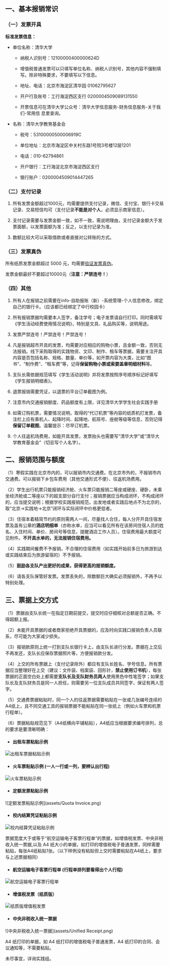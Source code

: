 ## **一、基本报销常识** 
### **（一）发票开具** 
**标准发票信息：**

- 单位名称：清华大学

    - 纳税人识别号：12100000400000624D

    - 增值税普通发票可以只填写单位名称、纳税人识别号，其他内容不强制填写。除非特殊要求，不要填写以下信息。

    - 地址、电话：北京市海淀区清华园 01062795627

    - 开户行及账号：工行海淀西区支行 0200004509089131550

    - 开票信息可在清华大学公众号：清华大学信息服务-财务信息服务-关于我们-常用信 息里查询。

- 名称：清华大学教育基金会

    - 税号：53100000500006919C

    - 单位地址：北京市海淀区中关村东路1号院3号楼12层1201

    - 电话：010-62794861

    - 开户银行：工行海淀北京市海淀西区支行

    - 银行账户：0200004509014447265


### **（二）支付记录**
1. 所有发票金额超过1000元，均需要提供支付记录，微信、支付宝、银行卡交易记录、交易短信均可（支付记录**不能是对个人**，必须显示商家信息）。 

2. 支付记录需要与发票金额一致，如不一致，需说明理由，支付记录金额大于发票面额，以发票面额为准；反之，以支付记录为准。 

3. 数额比较大可以采取借款或者直接对公转账的方式。

### **（三）发票真伪** 
所有纸质发票金额超过 5000 元，均需要[验证发票真伪](https://inv-veri.chinatax.gov.cn/)。 

发票金额最好不要超过10000元（**注意：严禁连号！**）

### **（四）其他**
1. 所有人在报销之前需要在info-自助报账（新）-系统管理-个人信息修改，绑定自己的银行卡。（应该都已经绑定了中行校园卡）

2. 所有报销票据均需要本人签字，备注学号；电子发票请自行打印。同时需填写《学生活动经费使用情况说明》，特别是文具、礼品购买等，说明用途。 

3. 发票严禁连号！严禁连号！严禁连号！ 

4. 凡是报销超市开具的发票，均需要对应相应的购物小票，且金额一致，否则无法报销。线下采购取得的实践物资、文印、制作、租车等票据，需要关注开具内容是否包括名称、规格、数量、单价等，如开票内容为大类，比如“图书”、“制作费”、“租车费”等，记得**保留购物小票或索要盖章明细材料**等。

5. 支队长需依据规范填写《学生活动说明》并将发票按照序号顺序标记好填写《学生报销明细表》。

6. 退票报销需要凭证，以退票的平台订单截图为例。

7. 注意市内交通报销额度、药品额度有上限，详见清华大学学生社会实践手册

8. 如需订购机票，需要情况说明。取得的“代订机票”等内容的纸质机打发票，备注栏上应有乘机人、起降时间、起降地、航班号、座舱等级等信息，否则记得**保留订单截图**。温馨提示：尽早订机票。

9. 个人往返机场费用，如能开具发票，发票抬头也需要写“清华大学”或“清华大学教育基金会”（切忌写个人名字）。

## **二、报销范围与额度**
（1）寒假实践在北京市内的，可以报销市内交通费。在北京市外的，不报销市内交通费。可以报销下乡包车费用（其他交通形式不便）、往返机场费用。

（2）学生出行机票只能报销经济舱、火车票只能报销二等座或硬座、硬卧，未乘坐经济舱或二等座以下的超支部分自行支付；报销票据应当构成闭环，不构成闭环的，应当提交说明；根据学校实践报销规范，出发地或者实践后地点不为北京的，取“北京->实践地->北京”闭环与实际闭环中价格更低者。

（3）住宿本着精简节约的原则需两人一间，尽量找人合住，每人分开开具住宿发票及盖有公章的**酒店明细单**（亦称水单，应当可以看见所有在该房间住宿人员的姓名、入住时间、单价、房间号等信息，提醒酒店工作人员）。住宿费用最大额度可见附件。**不开具水单的，无法报销住宿费用。**

（4）实践期间餐费不予报销，不合理的住宿费用（如实践开始前多日为旅游到达或实践结束后为旅游留宿的）不予报销。

（5）**鼓励各支队产出更好的成果，获得更高的报销额度。**

（6）请各支队保管好发票。发票丢失的，除数额巨大确实必须报销外，不再予以特别处理。
## **三、票据上交方式**
（1）票据由支队长统一在指定日期前提交，提交时应仔细核对总额是否正确。不得超额上报。

（2）未能开具票据的或者商家拒绝开具票据的，应及时向实践口报销负责人员联系，尽可能为大家减少损失。

（3）报销款原则上统一打到支队长银行卡上，由支队长进行分发。票据在上交后不再发还，支队长应保存票据照片等，方便报销款分发。

（4）上交的所有票据上（支付记录除外）都应有支队长姓名、学号信息。所有票据应当整理好在上交（建议：文件袋、档案袋、回形针，**禁止使用订书机**），每张票据的正面空白处上都需要**支队长及支队财务员两人**使用黑色中性笔签字；如果支队长及支队财务员是同一人担任，则需要另一位支队成员共同签字，保证有两人签字。

（5）交通费票据粘贴时，同一个人的往返票据需要粘贴在一张或几张编号连续的A4纸上，且不同交通工具的报销票据不能粘贴在同一张纸上（例如火车票和机票行程单）。

（6）票据粘贴规范见下（A4纸横向平铺粘贴），A4纸应当根据要求编号排列，总的要求是要清晰明确：

* #### 出租车票粘贴示例 
<!-- <img src="assets/taxi.png" alt="出租车票据粘贴示例" width=600 height=auto /> -->
![出租车票据粘贴示例](assets/taxi.png)

* #### 火车票粘贴示例 (一人一行或一列，要辨认出行程)
<!-- <img src="assets/train.png" alt="火车票粘贴示例" width=600 height=auto /> -->
![火车票粘贴示例](assets/train.png)

* #### 定额发票粘贴示例 
<!-- <img src="assets/Quota Invoice.png" alt="定额发票粘贴示例" width=600 height=auto /> -->
![定额发票粘贴示例](assets/Quota Invoice.png)

* #### 校内结算凭证粘贴示例 
<!-- <img src="assets/Oncampus.png" alt="校内结算凭证粘贴示例" width=600 height=auto /> -->
![校内结算凭证粘贴示例](assets/Oncampus.png)

票据宽度大于或等于“航空运输电子客票行程单”的票据，如增值税发票、中央非税收入统一票据,以及 A4 纸大小的单据，如打印的增值税电子普通发票，同样需要粘贴，每张A4纸粘贴1张。（以下样例没有粘贴但上交时需要粘贴在A4纸上，要求与上述票据相同）

* #### 航空运输电子客票行程单 (行程单排列要看得出个人行程)
<!-- <img src="assets/air.png" alt="航空运输电子客票行程单" width=600 height=auto /> -->
![航空运输电子客票行程单](assets/air.png)

* #### 增值税发票（纸质版） 
<!-- <img src="assets/VAT.png" alt="纸质版增值税发票" width=600 height=auto /> -->
![纸质版增值税发票](assets/VAT.png)

* #### 中央非税收入统一票据 
<!-- <img src="assets/Unified Receipt.png" alt="中央非税收入统一票据" width=600 height=auto /> 
!-->
![中央非税收入统一票据](assets/Unified Receipt.png)

A4 纸打印的单据，如 A4 纸打印的增值税电子普通发票，A4 纸打印的合同、会议通知等，不需要粘贴。


未尽事宜，详询实践组。
